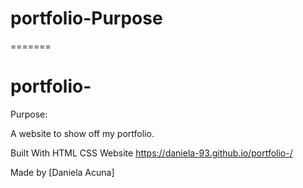 
# portfolio-Purpose
=======
# portfolio-
Purpose:

A website to show off my portfolio.

Built With
HTML
CSS
Website
https://daniela-93.github.io/portfolio-/

Made by [Daniela Acuna]
